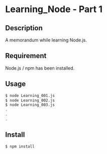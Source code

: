 Learning_Node - Part 1
====

## Description

A memorandum while learning Node.js.

## Requirement

Node.js / npm has been installed.

## Usage

```sh
$ node Learning_001.js
$ node Learning_002.js
$ node Learning_003.js
.
.
.
```

## Install

```sh
$ npm install
```
